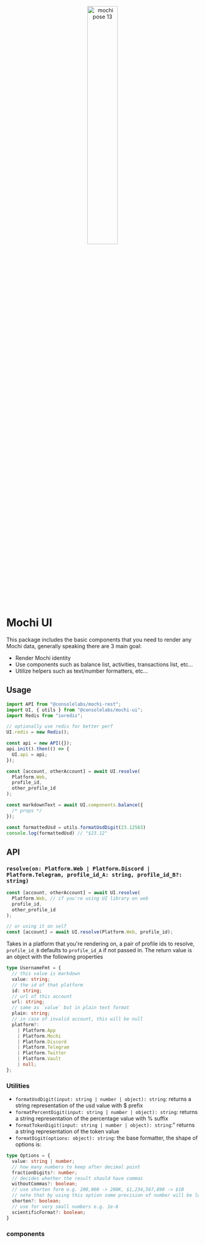 <p align="center">
  <img src="https://github.com/consolelabs/mochi.js/assets/25856620/3a4124dc-5e86-4cfd-b33c-a1ba1aca370f" alt="mochi pose 13" width="40%" />
</p>

# Mochi UI
This package includes the basic components that you need to render any Mochi data, generally speaking there are 3 main goal:
- Render Mochi identity
- Use components such as balance list, activities, transactions list, etc...
- Utilize helpers such as text/number formatters, etc...

## Usage

```typescript
import API from "@consolelabs/mochi-rest";
import UI, { utils } from "@consolelabs/mochi-ui";
import Redis from "ioredis";

// optionally use redis for better perf
UI.redis = new Redis();

const api = new API({});
api.init().then(() => {
  UI.api = api;
});

const [account, otherAccount] = await UI.resolve(
  Platform.Web,
  profile_id,
  other_profile_id
);

const markdownText = await UI.components.balance({
  /* props */
});

const formattedUsd = utils.formatUsdDigit(23.12563)
console.log(formattedUsd) // "$23.12"
```

## API

### `resolve(on: Platform.Web | Platform.Discord | Platform.Telegram, profile_id_A: string, profile_id_B?: string)`

```typescript
const [account, otherAccount] = await UI.resolve(
  Platform.Web, // if you're using UI library on web
  profile_id,
  other_profile_id
);

// or using it on self
const [account] = await UI.resolve(Platform.Web, profile_id);
```

Takes in a platform that you're rendering on, a pair of profile ids to resolve, `profile_id_B` defaults to `profile_id_A` if not passed in. The return value is an object with the following properties

```typescript
type UsernameFmt = {
  // this value is markdown
  value: string;
  // the id of that platform
  id: string;
  // url of this account
  url: string;
  // same as `value` but in plain text format
  plain: string;
  // in case of invalid account, this will be null
  platform?:
    | Platform.App
    | Platform.Mochi
    | Platform.Discord
    | Platform.Telegram
    | Platform.Twitter
    | Platform.Vault
    | null;
};
```

### Utilities
- `formatUsdDigit(input: string | number | object): string`: returns a string representation of the usd value with $ prefix
- `formatPercentDigit(input: string | number | object): string`: returns a string representation of the percentage value with % suffix
- `formatTokenDigit(input: string | number | object): string`:" returns a string representation of the token value
- `formatDigit(options: object): string`: the base formatter, the shape of options is:
```typescript
type Options = {
  value: string | number;
  // how many numbers to keep after decimal point
  fractionDigits?: number;
  // decides whether the result should have commas
  withoutCommas?: boolean;
  // use shorten form e.g. 200,000 -> 200K, $1,234,567,890 -> $1B
  // note that by using this option some precision of number will be lost
  shorten?: boolean;
  // use for very small numbers e.g. 1e-8
  scientificFormat?: boolean;
}
```

### components
